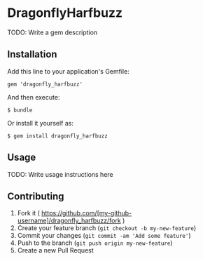 # DragonflyHarfbuzz

TODO: Write a gem description

## Installation

Add this line to your application's Gemfile:

    gem 'dragonfly_harfbuzz'

And then execute:

    $ bundle

Or install it yourself as:

    $ gem install dragonfly_harfbuzz

## Usage

TODO: Write usage instructions here

## Contributing

1. Fork it ( https://github.com/[my-github-username]/dragonfly_harfbuzz/fork )
2. Create your feature branch (`git checkout -b my-new-feature`)
3. Commit your changes (`git commit -am 'Add some feature'`)
4. Push to the branch (`git push origin my-new-feature`)
5. Create a new Pull Request
